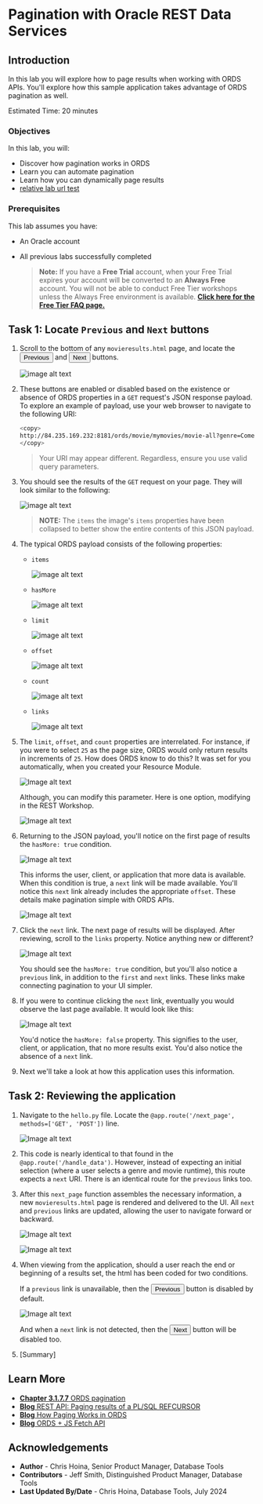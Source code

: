 # Pagination with Oracle REST Data Services

## Introduction

In this lab you will explore how to page results when working with ORDS APIs. You'll explore how this sample application takes advantage of ORDS pagination as well.

Estimated Time: 20 minutes

### Objectives

In this lab, you will:

* Discover how pagination works in ORDS
* Learn you can automate pagination
* Learn how you can dynamically page results
* [relative lab url test](?lab=need-help)

### Prerequisites

This lab assumes you have:

* An Oracle account
* All previous labs successfully completed

  > **Note:** If you have a **Free Trial** account, when your Free Trial expires your account will be converted to an **Always Free** account. You will not be able to conduct Free Tier workshops unless the Always Free environment is available. **[Click here for the Free Tier FAQ page.](https://www.oracle.com/cloud/free/faq.html)**

## Task 1: Locate `Previous` and `Next` buttons

<!-- Images -->

1. Scroll to the bottom of any `movieresults.html` page, and locate the <button style="pointer-events: none;">Previous</button> and <button style="pointer-events: none;">Next</button> buttons.

    ![image alt text](images/workshop-presentation-one.png " ")

2. These buttons are enabled or disabled based on the existence or absence of ORDS properties in a `GET` request's JSON response payload. To explore an example of payload, use your web browser to navigate to the following URI:

   ```sh
   <copy>
   http://84.235.169.232:8181/ords/movie/mymovies/movie-all?genre=Comedy&runtime=210
   </copy>
   ```

   > Your URI may appear different. Regardless, ensure you use valid query parameters.

3. You should see the results of the `GET` request on your page. They will look similar to the following:

    ![image alt text](images/workshop-presentation-two.png " ")

    > **NOTE:** The `items` the image's `items` properties have been collapsed to better show the entire contents of this JSON payload.

4. The typical ORDS payload consists of the following properties:

   * `items`

     ![image alt text](images/workshop-presentation-three.png " ")

   * `hasMore`

     ![image alt text](images/workshop-presentation-four.png " ")
  
   * `limit`

     ![image alt text](images/workshop-presentation-five.png " ")

   * `offset`

     ![image alt text](images/workshop-presentation-six.png " ")

   * `count`

     ![image alt text](images/workshop-presentation-seven.png " ")

   * `links`

     ![image alt text](images/workshop-presentation-eight.png " ")

5. The `limit`, `offset`, and `count` properties are interrelated. For instance, if you were to select `25` as the page size, ORDS would only return results in increments of `25`. How does ORDS know to do this? It was set for you automatically, when you created your Resource Module.

   ![Image alt text](images/workshop-presentation-nine.png " ")

   Although, you can modify this parameter. Here is one option, modifying in the REST Workshop.

    ![Image alt text](images/workshop-presentation-ten.png " ")

6. Returning to the JSON payload, you'll notice on the first page of results the `hasMore: true` condition.

   ![Image alt text](images/workshop-presentation-eleven.png " ")

   This informs the user, client, or application that more data is available. When this condition is true, a `next` link will be made available. You'll notice this `next` link already includes the appropriate `offset`. These details make pagination simple with ORDS APIs.

    ![Image alt text](images/workshop-presentation-twelve.png " ")

7. Click the `next` link. The next page of results will be displayed. After reviewing, scroll to the `links` property. Notice anything new or different?

    ![Image alt text](images/workshop-presentation-thirteen.png " ")

   You should see the `hasMore: true` condition, but you'll also notice a `previous` link, in addition to the `first` and `next` links. These links make connecting pagination to your UI simpler.

8. If you were to continue clicking the `next` link, eventually you would observe the last page available. It would look like this:

    ![Image alt text](images/workshop-presentation-fourteen.png  " ")

   You'd notice the `hasMore: false` property. This signifies to the user, client, or application, that no more results exist. You'd also notice the absence of a `next` link.

9. Next we'll take a look at how this application uses this information.

## Task 2: Reviewing the application

1. Navigate to the `hello.py` file. Locate the `@app.route('/next_page', methods=['GET', 'POST'])` line.

    ![Image alt text](images/workshop-presentation-fifteen.png " ")

2. This code is nearly identical to that found in the `@app.route('/handle_data')`. However, instead of expecting an initial selection (where a user selects a genre and movie runtime), this route expects a `next` URI. There is an identical route for the `previous` links too.

3. After this `next_page` function assembles the necessary information, a new `movieresults.html` page is rendered and delivered to  the UI. All `next` and `previous` links are updated, allowing the user to navigate forward or backward.

    ![Image alt text](images/workshop-presentation-sixteen.png " ")

    ![Image alt text](images/workshop-presentation-seventeen.png " ")

4. When viewing from the application, should a user reach the end or beginning of a results set, the html has been coded for two conditions.

   If a `previous` link is unavailable, then the <button style="pointer-events: none;">Previous</button> button is disabled by default.

      ![Image alt text](images/workshop-presentation-eighteen.png " ")

   And when a `next` link is not detected, then the <button style="pointer-events: none;">Next</button> button will be disabled too.

5. [Summary]

## Learn More

* [**Chapter 3.1.7.7** ORDS pagination](https://docs.oracle.com/en/database/oracle/oracle-rest-data-services/24.2/orddg/implicit-parameters.html#GUID-A7CE99EF-38E7-4FAB-A7C0-F8901B36B813)
* [**Blog** REST API: Paging results of a PL/SQL REFCURSOR](https://www.thatjeffsmith.com/archive/2023/11/rest-api-paging-results-of-a-pl-sql-refcursor/)
* [**Blog** How Paging Works in ORDS](https://www.thatjeffsmith.com/archive/2019/12/how-paging-works-in-ords/)
* [**Blog** ORDS + JS Fetch API](https://followthecoffee.com/ords-api-sql-from-json-view/)

## Acknowledgements

* **Author** - Chris Hoina, Senior Product Manager, Database Tools
* **Contributors** - Jeff Smith, Distinguished Product Manager, Database Tools
* **Last Updated By/Date** - Chris Hoina, Database Tools, July 2024
